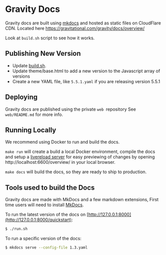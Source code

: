 # Gravity Docs

Gravity docs are built using [mkdocs](http://www.mkdocs.org/) and hosted as static files
on CloudFlare CDN. Located here https://gravitational.com/gravity/docs/overview/ 

Look at `build.sh` script to see how it works.

## Publishing New Version

* Update [build.sh](build.sh).
* Update theme/base.html to add a new version to the Javascript array of versions
* Create a new YAML file, like `5.5.1.yaml` if you are releasing version 5.5.1

## Deploying

Gravity docs are published using the private `web `repository
See `web/README.md` for more info.

## Running Locally

We recommend using Docker to run and build the docs. 

`make run` will create a build a local Docker environment, compile the docs and 
setup a [livereload server](https://chrome.google.com/webstore/detail/livereload/jnihajbhpnppcggbcgedagnkighmdlei?hl=en) for easy previewing of changes by opening
http://localhost:6600/overview/ in your local browser. 


`make docs` will build the docs, so they are ready to ship to production. 


## Tools used to build the Docs

Gravity docs are made with MkDocs and a few markdown extensions, First time users will need to install [MkDocs](https://www.mkdocs.org/#installation). 

To run the latest version of the docs on [http://127.0.0.1:8000](http://127.0.0.1:8000/quickstart):

```bash
$ ./run.sh
```

To run a specific version of the docs:

```bash
$ mkdocs serve --config-file 1.3.yaml
```
